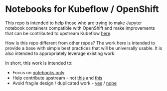 # Notebooks for Kubeflow / OpenShift

This repo is intended to help those who are trying to make Jupyter notebook containers compatible with OpenShift and make improvements that can be contributed to upstream Kubeflow [here](https://github.com/kubeflow/kubeflow/tree/master/components/example-notebook-servers).

How is this repo different from other repos? The work here is intended to provide a base with simple best practices that will be universally usable. It is also intended to appropriately leverage existing work.

In short, this work is intended to:

- Focus on [notebooks only](https://github.com/kubeflow/kubeflow/tree/master/components/example-notebook-servers)
- Help contribute upstream - not [this](https://github.com/red-hat-data-services/notebooks
) and [this](https://github.com/opendatahub-io/notebooks)
- Avoid fragile design / duplicated work - [yes](https://github.com/redhat-na-ssa/demo-ocp-gpu/tree/main/containers/udi-cuda/ubi8) / [nope](https://github.com/opendatahub-io/notebooks/tree/main/cuda/c9s-python-3.9)
